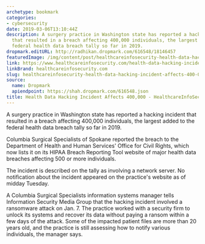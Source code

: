 ```yaml
---
archetype: bookmark
categories:
- cybersecurity
date: 2019-03-06T13:10:44Z
description: A surgery practice in Washington state has reported a hacking incident
  that resulted in a breach affecting 400,000 individuals, the largest added to the
  federal health data breach tally so far in 2019.
dropmark.editURL: http://radhikan.dropmark.com/616548/18146457
featuredImage: /img/content/post/healthcareinfosecurity-health-data-hacking-incident-affects-400-000-healthcareinfosecurity.jpg
link: https://www.healthcareinfosecurity.com/health-data-hacking-incident-affects-400000-a-12122
linkBrand: healthcareinfosecurity.com
slug: healthcareinfosecurity-health-data-hacking-incident-affects-400-000-healthcareinfosecurity
source:
  name: Dropmark
  apiendpoint: https://shah.dropmark.com/616548.json
title: Health Data Hacking Incident Affects 400,000 - HealthcareInfoSecurity
---
```

A surgery practice in Washington state has reported a hacking incident that resulted in a breach affecting 400,000 individuals, the largest added to the federal health data breach tally so far in 2019.

Columbia Surgical Specialists of Spokane reported the breach to the Department of Health and Human Services' Office for Civil Rights, which now lists it on its HIPAA Breach Reporting Tool website of major health data breaches affecting 500 or more individuals.

The incident is described on the tally as involving a network server. No notification about the incident appeared on the practice's website as of midday Tuesday.

A Columbia Surgical Specialists information systems manager tells Information Security Media Group that the hacking incident involved a ransomware attack on Jan. 7. The practice worked with a security firm to unlock its systems and recover its data without paying a ransom within a few days of the attack. Some of the impacted patient files are more than 20 years old, and the practice is still assessing how to notify various individuals, the manager says.

